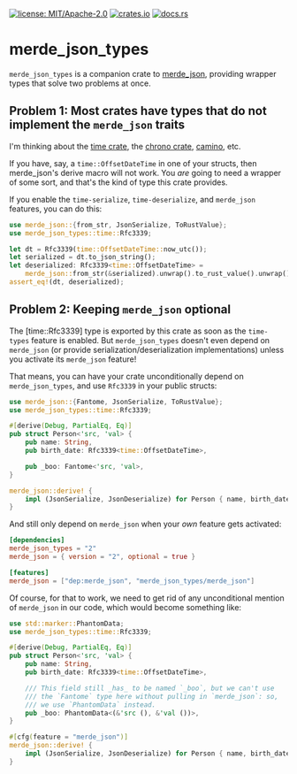 [![license: MIT/Apache-2.0](https://img.shields.io/badge/license-MIT%2FApache--2.0-blue.svg)](LICENSE-MIT)
[![crates.io](https://img.shields.io/crates/v/merde_json_types.svg)](https://crates.io/crates/merde_json_types)
[![docs.rs](https://docs.rs/merde_json_types/badge.svg)](https://docs.rs/merde_json_types)

# merde_json_types

`merde_json_types` is a companion crate to [merde_json](https://crates.io/crates/merde_json),
providing wrapper types that solve two problems at once.

## Problem 1: Most crates have types that do not implement the `merde_json` traits

I'm thinking about the [time crate](https://crates.io/crates/time), the [chrono crate](https://crates.io/crates/chrono), [camino](https://crates.io/crates/camino), etc.

If you have, say, a `time::OffsetDateTime` in one of your structs,
then merde_json's derive macro will not work. You _are_ going to need
a wrapper of some sort, and that's the kind of type this crate provides.

If you enable the `time-serialize`, `time-deserialize`, and `merde_json`
features, you can do this:

```rust
use merde_json::{from_str, JsonSerialize, ToRustValue};
use merde_json_types::time::Rfc3339;

let dt = Rfc3339(time::OffsetDateTime::now_utc());
let serialized = dt.to_json_string();
let deserialized: Rfc3339<time::OffsetDateTime> =
    merde_json::from_str(&serialized).unwrap().to_rust_value().unwrap();
assert_eq!(dt, deserialized);
```

## Problem 2: Keeping `merde_json` optional

The [time::Rfc3339] type is exported by this crate as soon as the `time-types`
feature is enabled. But `merde_json_types` doesn't even depend on `merde_json`
(or provide serialization/deserialization implementations) unless you activate
its `merde_json` feature!

That means, you can have your crate unconditionally depend on `merde_json_types`,
and use `Rfc3339` in your public structs:

```rust
use merde_json::{Fantome, JsonSerialize, ToRustValue};
use merde_json_types::time::Rfc3339;

#[derive(Debug, PartialEq, Eq)]
pub struct Person<'src, 'val> {
    pub name: String,
    pub birth_date: Rfc3339<time::OffsetDateTime>,

    pub _boo: Fantome<'src, 'val>,
}

merde_json::derive! {
    impl (JsonSerialize, JsonDeserialize) for Person { name, birth_date }
}
```

And still only depend on `merde_json` when your _own_ feature gets activated:

```toml
[dependencies]
merde_json_types = "2"
merde_json = { version = "2", optional = true }

[features]
merde_json = ["dep:merde_json", "merde_json_types/merde_json"]
```

Of course, for that to work, we need to get rid of any unconditional mention of
`merde_json` in our code, which would become something like:

```rust
use std::marker::PhantomData;
use merde_json_types::time::Rfc3339;

#[derive(Debug, PartialEq, Eq)]
pub struct Person<'src, 'val> {
    pub name: String,
    pub birth_date: Rfc3339<time::OffsetDateTime>,

    /// This field still _has_ to be named `_boo`, but we can't use
    /// the `Fantome` type here without pulling in `merde_json`: so,
    /// we use `PhantomData` instead.
    pub _boo: PhantomData<(&'src (), &'val ())>,
}

#[cfg(feature = "merde_json")]
merde_json::derive! {
    impl (JsonSerialize, JsonDeserialize) for Person { name, birth_date }
}
```
